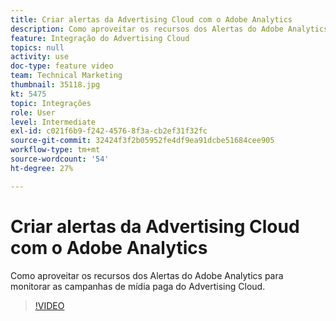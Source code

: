 ```yaml
---
title: Criar alertas da Advertising Cloud com o Adobe Analytics
description: Como aproveitar os recursos dos Alertas do Adobe Analytics para monitorar as campanhas de mídia paga do Advertising Cloud.
feature: Integração do Advertising Cloud
topics: null
activity: use
doc-type: feature video
team: Technical Marketing
thumbnail: 35118.jpg
kt: 5475
topic: Integrações
role: User
level: Intermediate
exl-id: c021f6b9-f242-4576-8f3a-cb2ef31f32fc
source-git-commit: 32424f3f2b05952fe4df9ea91dcbe51684cee905
workflow-type: tm+mt
source-wordcount: '54'
ht-degree: 27%

---
```


# Criar alertas da Advertising Cloud com o Adobe Analytics

Como aproveitar os recursos dos Alertas do Adobe Analytics para monitorar as campanhas de mídia paga do Advertising Cloud.

>[!VIDEO](https://video.tv.adobe.com/v/35118/?quality=12&learn=on)

